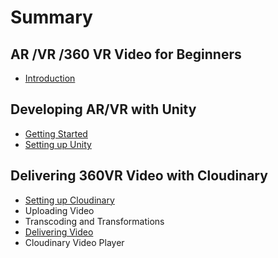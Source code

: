 # Summary

## AR /VR /360 VR Video for Beginners

* [Introduction](README.md)

## Developing AR/VR with Unity

* [Getting Started](chapter1.md)
* [Setting up Unity](setting-up-unity.md)

## Delivering 360VR Video with Cloudinary

* [Setting up Cloudinary](setting-up-cloudinary.md)
* Uploading Video
* Transcoding and Transformations
* [Delivering Video](delivering-video.md)
* Cloudinary Video Player

